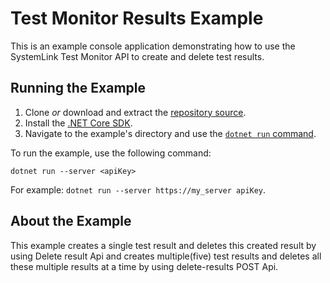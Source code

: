 Test Monitor Results Example
=================

This is an example console application demonstrating how to use the
SystemLink Test Monitor API to create and delete test results.

Running the Example
-------------------

1. Clone _or_ download and extract the [repository source](https://github.com/ni/systemlink-enterprise-examples/archive/master.zip).
2. Install the [.NET Core SDK](https://dotnet.microsoft.com/download/dotnet-core).
3. Navigate to the example's directory and use the [`dotnet run` command](https://docs.microsoft.com/en-us/dotnet/core/tools/dotnet-run?tabs=netcore21).

To run the example, use the following command:

```
dotnet run --server <apiKey>
```

For example: `dotnet run --server https://my_server apiKey`.

About the Example
-----------------

This example creates a single test result and deletes this created result by using Delete result Api and creates multiple(five) test results and deletes all these multiple results at a time by using delete-results POST Api.
